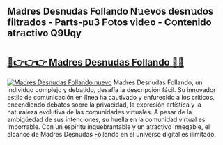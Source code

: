 ## Madres Desnudas Follando N𝚞𝚎vos desn𝚞dos filtr𝚊dos - Parts-pu3 F𝚘tos vid𝚎o - C𝚘ntenido atr𝚊ctivo Q9Uqy

# <h2><a href="http://mbbvx4l.tromn.icu/?c=Madres+Desnudas+Follando">🔗👉👉👉 Madres Desnudas Follando 🔗🔗</a></h2>

[![Madres Desnudas Follando nuevo](https://i.imgur.com/pEAQMta.gif)](http://mbbvx4l.tromn.icu/?c=Madres+Desnudas+Follando)
Madres Desnudas Follando, un individuo complejo y debatido, desafía la descripción fácil. Su innovador estilo de comunicación en línea ha cautivado y enfurecido a los críticos, encendiendo debates sobre la privacidad, la expresión artística y la naturaleza evolutiva de las comunidades virtuales. A pesar de la ambigüedad de sus intenciones, su huella en la comunidad virtual es imborrable. Con un espíritu inquebrantable y un atractivo innegable, el alcance de Madres Desnudas Follando en el universo digital es ilimitado.
